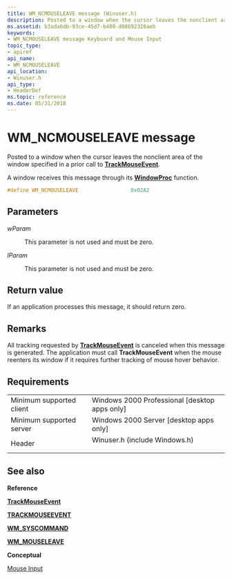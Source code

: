 ```yaml
---
title: WM_NCMOUSELEAVE message (Winuser.h)
description: Posted to a window when the cursor leaves the nonclient area of the window specified in a prior call to TrackMouseEvent.
ms.assetid: b3ada6db-93ce-45d7-b408-d08692328aeb
keywords:
- WM_NCMOUSELEAVE message Keyboard and Mouse Input
topic_type:
- apiref
api_name:
- WM_NCMOUSELEAVE
api_location:
- Winuser.h
api_type:
- HeaderDef
ms.topic: reference
ms.date: 05/31/2018
---
```


# WM\_NCMOUSELEAVE message

Posted to a window when the cursor leaves the nonclient area of the window specified in a prior call to [**TrackMouseEvent**](https://msdn.microsoft.com/library/ms646265(v=VS.85).aspx).

A window receives this message through its [**WindowProc**](https://docs.microsoft.com/previous-versions/windows/desktop/legacy/ms633573(v=vs.85)) function.


```C++
#define WM_NCMOUSELEAVE                 0x02A2
```



## Parameters

<dl> <dt>

*wParam* 
</dt> <dd>

This parameter is not used and must be zero.

</dd> <dt>

*lParam* 
</dt> <dd>

This parameter is not used and must be zero.

</dd> </dl>

## Return value

If an application processes this message, it should return zero.

## Remarks

All tracking requested by [**TrackMouseEvent**](https://msdn.microsoft.com/library/ms646265(v=VS.85).aspx) is canceled when this message is generated. The application must call **TrackMouseEvent** when the mouse reenters its window if it requires further tracking of mouse hover behavior.

## Requirements



|                                     |                                                                                                          |
|-------------------------------------|----------------------------------------------------------------------------------------------------------|
| Minimum supported client<br/> | Windows 2000 Professional \[desktop apps only\]<br/>                                               |
| Minimum supported server<br/> | Windows 2000 Server \[desktop apps only\]<br/>                                                     |
| Header<br/>                   | <dl> <dt>Winuser.h (include Windows.h)</dt> </dl> |



## See also

<dl> <dt>

**Reference**
</dt> <dt>

[**TrackMouseEvent**](https://msdn.microsoft.com/library/ms646265(v=VS.85).aspx)
</dt> <dt>

[**TRACKMOUSEEVENT**](https://msdn.microsoft.com/library/ms645604(v=VS.85).aspx)
</dt> <dt>

[**WM\_SYSCOMMAND**](https://docs.microsoft.com/windows/desktop/menurc/wm-syscommand)
</dt> <dt>

[**WM\_MOUSELEAVE**](wm-mouseleave.md)
</dt> <dt>

**Conceptual**
</dt> <dt>

[Mouse Input](mouse-input.md)
</dt> </dl>

 

 





